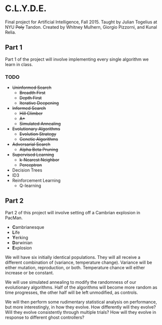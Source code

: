 # C.L.Y.D.E.

Final project for Artificial Intelligence, Fall 2015. Taught by Julian
Togelius at NYU ~~Poly~~ Tandon. Created by Whitney Mulhern, Giorgio Pizzorni, and Kunal Relia.

## Part 1
Part 1 of the project will involve implementing every single algorithm
we learn in class.

### TODO
* ~~Uninformed Search~~
  * ~~Breadth First~~
  * ~~Depth First~~
  * ~~Iterative Deepening~~
* ~~Informed Search~~
  * ~~Hill Climber~~
  * ~~A*~~
  * ~~Simulated Annealing~~
* ~~Evolutionary Algorithms~~
  * ~~Evolution Strategy~~
  * ~~Genetic Algorithms~~
* ~~Adversarial Search~~
  * ~~Alpha Beta Pruning~~
* ~~Supervised Learning~~
  * ~~k-Nearest Neighbor~~
  * ~~Perceptron~~
* Decision Trees
 * ID3
* Reinforcement Learning
  * Q-learning

## Part 2
Part 2 of this project will involve setting off a Cambrian explosion in PacMan.

* **C**ambrianesque
* **L**ife
* **Y**erking
* **D**arwinian
* **E**xplosion

We will have six initially identical populations. They will all receive a different combination of (variance, temperature change). Variance will be either mutation, reproduction, or both. Temperature chance will either increase or be constant.

We will use simulated annealing to modify the randomness of our evolutionary algorithms. Half of the algorithms will become more random as time progresses, the other half will be left unmodified, as controls.

We will then perform some rudimentary statistical analysis on performance, but more interestingly, in how they evolve. How differently will they evolve? Will they evolve consistently through multiple trials? How will they evolve in response to different ghost controllers?
  
